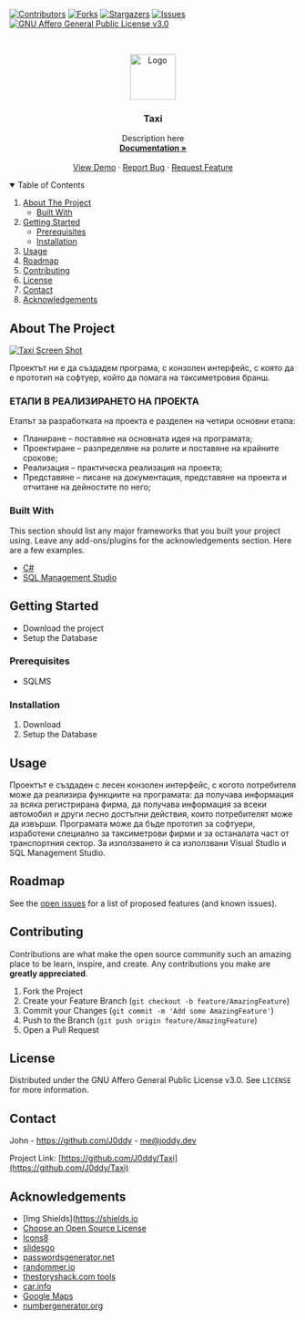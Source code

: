 [![Contributors][contributors-shield]][contributors-url]
[![Forks][forks-shield]][forks-url]
[![Stargazers][stars-shield]][stars-url]
[![Issues][issues-shield]][issues-url]
[![GNU Affero General Public License v3.0][license-shield]][license-url]

<!-- PROJECT LOGO -->
<br />
<p align="center">
  <a href="https://github.com/J0ddy/Taxi">
    <img src="https://img.icons8.com/fluency/344/taxi.png" alt="Logo" width="80" height="80">
  </a>

  <h3 align="center">Taxi</h3>

  <p align="center">
    Description here
    <br />
    <a href="https://github.com/J0ddy/Taxi/docs/"><strong>Documentation »</strong></a>
    <br />
    <br />
    <a href="https://github.com/J0ddy/Taxi/DEMO.md">View Demo</a>
    ·
    <a href="https://github.com/J0ddy/Taxi/issues">Report Bug</a>
    ·
    <a href="https://github.com/J0ddy/Taxi/issues">Request Feature</a>
  </p>
</p>



<!-- TABLE OF CONTENTS -->
<details open="open">
  <summary>Table of Contents</summary>
  <ol>
    <li>
      <a href="#about-the-project">About The Project</a>
      <ul>
        <li><a href="#built-with">Built With</a></li>
      </ul>
    </li>
    <li>
      <a href="#getting-started">Getting Started</a>
      <ul>
        <li><a href="#prerequisites">Prerequisites</a></li>
        <li><a href="#installation">Installation</a></li>
      </ul>
    </li>
    <li><a href="#usage">Usage</a></li>
    <li><a href="#roadmap">Roadmap</a></li>
    <li><a href="#contributing">Contributing</a></li>
    <li><a href="#license">License</a></li>
    <li><a href="#contact">Contact</a></li>
    <li><a href="#acknowledgements">Acknowledgements</a></li>
  </ol>
</details>



<!-- ABOUT THE PROJECT -->
## About The Project

[![Taxi Screen Shot][product-screenshot]](https://github.com/J0ddy/Taxi)

Проектът ни е да създадем програма, с конзолен интерфейс, с която да е прототип на софтуер, който да помага на таксиметровия бранш.

### ЕТАПИ В РЕАЛИЗИРАНЕТО НА ПРОЕКТА
Етапът за разработката на проекта е разделен на четири основни етапа:
-	Планиране – поставяне на основната идея на програмата;
-	Проектиране – разпределяне на ролите и поставяне на крайните срокове;
-	Реализация – практическа реализация на проекта; 
-	Представяне – писане на документация, представяне на проекта и отчитане на дейностите по него;


### Built With

This section should list any major frameworks that you built your project using. Leave any add-ons/plugins for the acknowledgements section. Here are a few examples.
* [C#](https://dotnet.microsoft.com/en-us/)
* [SQL Management Studio](https://docs.microsoft.com/en-us/sql/ssms/download-sql-server-management-studio-ssms)

<!-- GETTING STARTED -->
## Getting Started

- Download the project
- Setup the Database

### Prerequisites

* SQLMS

### Installation

1. Download
2. Setup the Database

<!-- USAGE EXAMPLES -->
## Usage

Проектът е създаден с лесен конзолен интерфейс, с когото потребителя може да реализира функциите на програмата: да получава информация за всяка регистрирана фирма, да получава информация за всеки автомобил и други лесно достъпни действия, които потребителят може да извърши. Програмата може да бъде прототип за софтуери, изработени специално за таксиметрови фирми и за останалата част от транспортния сектор. За използването ѝ са използвани Visual Studio и SQL Management Studio.

<!-- ROADMAP -->
## Roadmap

See the [open issues](https://github.com/J0ddy/Taxi/issues) for a list of proposed features (and known issues).


<!-- CONTRIBUTING -->
## Contributing

Contributions are what make the open source community such an amazing place to be learn, inspire, and create. Any contributions you make are **greatly appreciated**.

1. Fork the Project
2. Create your Feature Branch (`git checkout -b feature/AmazingFeature`)
3. Commit your Changes (`git commit -m 'Add some AmazingFeature'`)
4. Push to the Branch (`git push origin feature/AmazingFeature`)
5. Open a Pull Request



<!-- LICENSE -->
## License

Distributed under the GNU Affero General Public License v3.0. See `LICENSE` for more information.

<!-- CONTACT -->
## Contact

John - https://github.com/J0ddy - me@joddy.dev

Project Link: [https://github.com/J0ddy/Taxi](https://github.com/J0ddy/Taxi)



<!-- ACKNOWLEDGEMENTS -->
## Acknowledgements
* [Img Shields](https://shields.io
* [Choose an Open Source License](https://choosealicense.com)
* [Icons8](https://icons8.com/)
* [slidesgo](https://slidesgo.com/)
* [passwordsgenerator.net](https://passwordsgenerator.net/)
* [randommer.io](https://randommer.io/Phone)
* [thestoryshack.com tools](https://thestoryshack.com/tools/bulgarian-name-generator/)
* [car.info](https://www.car.info/)
* [Google Maps](https://www.google.com/maps)
* [numbergenerator.org](https://numbergenerator.org/random-4-digit-number-generator)



<!-- MARKDOWN LINKS & IMAGES -->
<!-- https://www.markdownguide.org/basic-syntax/#reference-style-links -->
[contributors-shield]: https://img.shields.io/github/contributors/J0ddy/Taxi.svg?style=for-the-badge
[contributors-url]: https://github.com/J0ddy/Taxi/graphs/contributors
[forks-shield]: https://img.shields.io/github/forks/J0ddy/Taxi.svg?style=for-the-badge
[forks-url]: https://github.com/J0ddy/Taxi/network/members
[stars-shield]: https://img.shields.io/github/stars/J0ddy/Taxi.svg?style=for-the-badge
[stars-url]: https://github.com/J0ddy/Taxi/stargazers
[issues-shield]: https://img.shields.io/github/issues/J0ddy/Taxi.svg?style=for-the-badge
[issues-url]: https://github.com/J0ddy/Taxi/issues
[license-shield]: https://img.shields.io/github/license/J0ddy/Taxi.svg?style=for-the-badge
[license-url]: https://github.com/J0ddy/Taxi/blob/master/LICENSE.md
[product-screenshot]: images/screenshot.png
